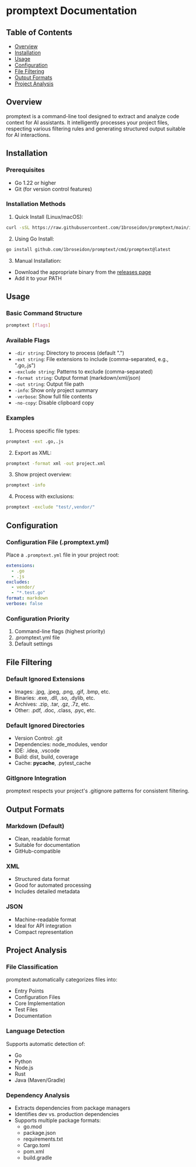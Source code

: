 # promptext Documentation

## Table of Contents
- [Overview](#overview)
- [Installation](#installation)
- [Usage](#usage)
- [Configuration](#configuration)
- [File Filtering](#file-filtering)
- [Output Formats](#output-formats)
- [Project Analysis](#project-analysis)

## Overview
promptext is a command-line tool designed to extract and analyze code context for AI assistants. It intelligently processes your project files, respecting various filtering rules and generating structured output suitable for AI interactions.

## Installation

### Prerequisites
- Go 1.22 or higher
- Git (for version control features)

### Installation Methods

1. Quick Install (Linux/macOS):
```bash
curl -sSL https://raw.githubusercontent.com/1broseidon/promptext/main/install.sh | bash
```

2. Using Go Install:
```bash
go install github.com/1broseidon/promptext/cmd/promptext@latest
```

3. Manual Installation:
- Download the appropriate binary from the [releases page](https://github.com/1broseidon/promptext/releases)
- Add it to your PATH

## Usage

### Basic Command Structure
```bash
promptext [flags]
```

### Available Flags
- `-dir string`: Directory to process (default ".")
- `-ext string`: File extensions to include (comma-separated, e.g., ".go,.js")
- `-exclude string`: Patterns to exclude (comma-separated)
- `-format string`: Output format (markdown/xml/json)
- `-out string`: Output file path
- `-info`: Show only project summary
- `-verbose`: Show full file contents
- `-no-copy`: Disable clipboard copy

### Examples

1. Process specific file types:
```bash
promptext -ext .go,.js
```

2. Export as XML:
```bash
promptext -format xml -out project.xml
```

3. Show project overview:
```bash
promptext -info
```

4. Process with exclusions:
```bash
promptext -exclude "test/,vendor/"
```

## Configuration

### Configuration File (.promptext.yml)
Place a `.promptext.yml` file in your project root:

```yaml
extensions:
  - .go
  - .js
excludes:
  - vendor/
  - "*.test.go"
format: markdown
verbose: false
```

### Configuration Priority
1. Command-line flags (highest priority)
2. .promptext.yml file
3. Default settings

## File Filtering

### Default Ignored Extensions
- Images: .jpg, .jpeg, .png, .gif, .bmp, etc.
- Binaries: .exe, .dll, .so, .dylib, etc.
- Archives: .zip, .tar, .gz, .7z, etc.
- Other: .pdf, .doc, .class, .pyc, etc.

### Default Ignored Directories
- Version Control: .git
- Dependencies: node_modules, vendor
- IDE: .idea, .vscode
- Build: dist, build, coverage
- Cache: __pycache__, .pytest_cache

### GitIgnore Integration
promptext respects your project's .gitignore patterns for consistent filtering.

## Output Formats

### Markdown (Default)
- Clean, readable format
- Suitable for documentation
- GitHub-compatible

### XML
- Structured data format
- Good for automated processing
- Includes detailed metadata

### JSON
- Machine-readable format
- Ideal for API integration
- Compact representation

## Project Analysis

### File Classification
promptext automatically categorizes files into:
- Entry Points
- Configuration Files
- Core Implementation
- Test Files
- Documentation

### Language Detection
Supports automatic detection of:
- Go
- Python
- Node.js
- Rust
- Java (Maven/Gradle)

### Dependency Analysis
- Extracts dependencies from package managers
- Identifies dev vs. production dependencies
- Supports multiple package formats:
  - go.mod
  - package.json
  - requirements.txt
  - Cargo.toml
  - pom.xml
  - build.gradle
